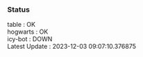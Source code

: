 ### Status


table : OK  
hogwarts : OK  
icy-bot : DOWN  
Latest Update : 2023-12-03 09:07:10.376875
